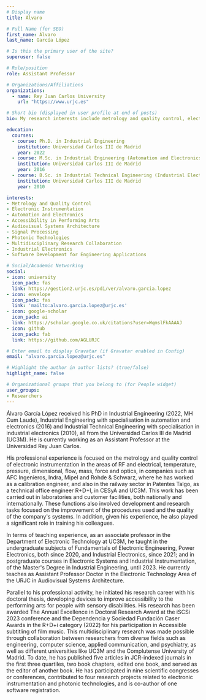 ```yaml
---
# Display name
title: Álvaro

# Full Name (for SEO)
first_name: Álvaro
last_name: García López

# Is this the primary user of the site?
superuser: false

# Role/position
role: Assistant Professor

# Organizations/Affiliations
organizations:
  - name: Rey Juan Carlos University
    url: "https://www.urjc.es"

# Short bio (displayed in user profile at end of posts)
bio: My research interests include metrology and quality control, electronic instrumentation, accessibility in performing arts, and multidisciplinary collaboration in engineering.

education:
  courses:
  - course: Ph.D. in Industrial Engineering
    institution: Universidad Carlos III de Madrid
    year: 2022
  - course: M.Sc. in Industrial Engineering (Automation and Electronics)
    institution: Universidad Carlos III de Madrid
    year: 2016
  - course: B.Sc. in Industrial Technical Engineering (Industrial Electronics)
    institution: Universidad Carlos III de Madrid
    year: 2010

interests:
- Metrology and Quality Control
- Electronic Instrumentation
- Automation and Electronics
- Accessibility in Performing Arts
- Audiovisual Systems Architecture
- Signal Processing
- Photonic Technologies
- Multidisciplinary Research Collaboration
- Industrial Electronics
- Software Development for Engineering Applications

# Social/Academic Networking
social:
- icon: university
  icon_pack: fas
  link: https://gestion2.urjc.es/pdi/ver/alvaro.garcia.lopez
- icon: envelope
  icon_pack: fas
  link: 'mailto:alvaro.garcia.lopez@urjc.es'
- icon: google-scholar
  icon_pack: ai
  link: https://scholar.google.co.uk/citations?user=WqmslFkAAAAJ
- icon: github
  icon_pack: fab
  link: https://github.com/AGLURJC

# Enter email to display Gravatar (if Gravatar enabled in Config)
email: "alvaro.garcia.lopez@urjc.es"

# Highlight the author in author lists? (true/false)
highlight_name: false

# Organizational groups that you belong to (for People widget)
user_groups:
- Researchers
---
```

Álvaro García López received his PhD in Industrial Engineering (2022, MH Cum Laude), Industrial Engineering with specialisation in automation and electronics (2016) and Industrial Technical Engineering with specialisation in industrial electronics (2010), all from the Universidad Carlos III de Madrid (UC3M). He is currently working as an Assistant Professor at the Universidad Rey Juan Carlos.

His professional experience is focused on the metrology and quality control of electronic instrumentation in the areas of RF and electrical, temperature, pressure, dimensional, flow, mass, force and optics, in companies such as AFC Ingenieros, Indra, Mipel and Rohde & Schwarz, where he has worked as a calibration engineer, and also in the railway sector in Patentes Talgo, as a technical office engineer R+D+I, in CESyA and UC3M. This work has been carried out in laboratories and customer facilities, both nationally and internationally. These functions also involved development and research tasks focused on the improvement of the procedures used and the quality of the company's systems. In addition, given his experience, he also played a significant role in training his colleagues.

In terms of teaching experience, as an associate professor in the Department of Electronic Technology at UC3M, he taught in the undergraduate subjects of Fundamentals of Electronic Engineering, Power Electronics, both since 2020, and Industrial Electronics, since 2021; and in postgraduate courses in Electronic Systems and Industrial Instrumentation, of the Master's Degree in Industrial Engineering, until 2023. He currently teaches as Assistant Professor Doctor in the Electronic Technology Area of the URJC in Audiovisual Systems Architecture.

Parallel to his professional activity, he initiated his research career with his doctoral thesis, developing devices to improve accessibility to the performing arts for people with sensory disabilities. His research has been awarded The Annual Excellence in Doctoral Research Award at the iSCSi 2023 conference and the Dependencia y Sociedad Fundación Caser Awards in the R+D+i category (2022) for his participation in Accessible subtitling of film music. This multidisciplinary research was made possible through collaboration between researchers from diverse fields such as engineering, computer science, applied communication, and psychiatry, as well as different universities like UC3M and the Complutense University of Madrid. To date, he has published five articles in JCR-indexed journals in the first three quartiles, two book chapters, edited one book, and served as the editor of another book. He has participated in nine scientific congresses or conferences, contributed to four research projects related to electronic instrumentation and photonic technologies, and is co-author of one software registration.
